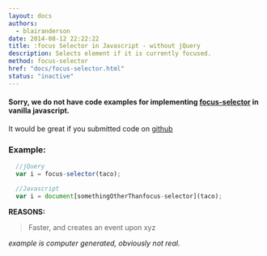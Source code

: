 ```yaml
---
layout: docs
authors:
  - blairanderson
date: 2014-08-12 22:22:22
title: :focus Selector in Javascript - without jQuery
description: Selects element if it is currently focused.
method: focus-selector
href: "docs/focus-selector.html"
status: "inactive"
---
```


#### Sorry, we do not have code examples for implementing [focus-selector](http://api.jquery.com/focus-selector/) in vanilla javascript.

It would be great if you submitted code on [github](https://github.com/blairanderson/without-jquery/blob/master/docs/focus-selector.md)

### Example:

```javascript
  //jQuery
  var i = focus-selector(taco);

  //Javascript
  var i = document[somethingOtherThanfocus-selector](taco);

```

**REASONS:**
> Faster, and creates an event upon xyz

*example is computer generated, obviously not real.*
